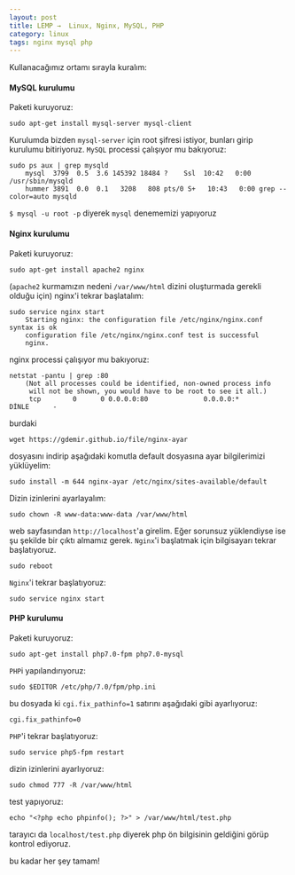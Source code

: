 ```yaml
---
layout: post
title: LEMP →  Linux, Nginx, MySQL, PHP
category: linux
tags: nginx mysql php
---
```


Kullanacağımız ortamı sırayla kuralım:

#### MySQL kurulumu

Paketi kuruyoruz:

	sudo apt-get install mysql-server mysql-client

Kurulumda bizden `mysql-server` için root şifresi istiyor, bunları girip kurulumu bitiriyoruz.
`MySQL` processi çalışıyor mu bakıyoruz:

	sudo ps aux | grep mysqld
		mysql  3799  0.5  3.6 145392 18484 ?    Ssl  10:42   0:00 /usr/sbin/mysqld
		hummer 3891  0.0  0.1   3208   808 pts/0 S+   10:43   0:00 grep --color=auto mysqld

`$ mysql -u root -p` diyerek `mysql` denememizi yapıyoruz

#### Nginx kurulumu

Paketi kuruyoruz:

	sudo apt-get install apache2 nginx

(`apache2` kurmamızın nedeni `/var/www/html` dizini oluşturmada gerekli olduğu için)
nginx'i tekrar başlatalım:

	sudo service nginx start
		Starting nginx: the configuration file /etc/nginx/nginx.conf syntax is ok
		configuration file /etc/nginx/nginx.conf test is successful
		nginx.

nginx processi çalışıyor mu bakıyoruz:

	netstat -pantu | grep :80
		(Not all processes could be identified, non-owned process info
		 will not be shown, you would have to be root to see it all.)
		 tcp        0      0 0.0.0.0:80              0.0.0.0:*               DİNLE      -

burdaki

	wget https://gdemir.github.io/file/nginx-ayar

dosyasını indirip aşağıdaki komutla default dosyasına ayar bilgilerimizi yüklüyelim:

	sudo install -m 644 nginx-ayar /etc/nginx/sites-available/default

Dizin izinlerini ayarlayalım:

	sudo chown -R www-data:www-data /var/www/html

web sayfasından `http://localhost`'a girelim. Eğer sorunsuz yüklendiyse ise şu şekilde bir çıktı almamız gerek. `Nginx`'i başlatmak için bilgisayarı tekrar başlatıyoruz.

	sudo reboot

`Nginx`'i tekrar başlatıyoruz:

	sudo service nginx start

#### PHP kurulumu

Paketi kuruyoruz:

	sudo apt-get install php7.0-fpm php7.0-mysql

`PHP`i yapılandırıyoruz:

	sudo $EDITOR /etc/php/7.0/fpm/php.ini

bu dosyada ki `cgi.fix_pathinfo=1` satırını aşağıdaki gibi ayarlıyoruz:

	cgi.fix_pathinfo=0

`PHP`'i tekrar başlatıyoruz:

	sudo service php5-fpm restart

dizin izinlerini ayarlıyoruz:

	sudo chmod 777 -R /var/www/html

test yapıyoruz:

	echo "<?php echo phpinfo(); ?>" > /var/www/html/test.php

tarayıcı da `localhost/test.php` diyerek php ön bilgisinin geldiğini görüp kontrol ediyoruz.

bu kadar her şey tamam!
